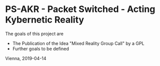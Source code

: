 # PS-AKR - Packet Switched - Acting Kybernetic Reality

The goals of this project are

- The Publication of the Idea "Mixed Reality Group Call" by a GPL
- Further goals to be defined

Vienna, 2019-04-14
